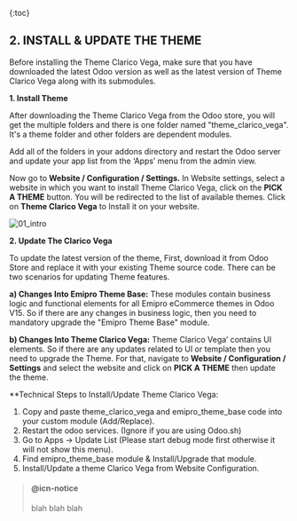 {:toc}

## 2. INSTALL & UPDATE THE THEME
Before installing the Theme Clarico Vega, make sure that you have downloaded the latest Odoo version as well as the latest version of Theme Clarico Vega along with its submodules.

**1. Install Theme**

After downloading the Theme Clarico Vega from the Odoo store, you will get the multiple folders and there is one folder named "theme_clarico_vega". It's a theme folder and other folders are dependent modules.

Add all of the folders in your addons directory and restart the Odoo server and update your app list from the ‘Apps’ menu from the admin view.


Now go to **Website / Configuration / Settings.** In Website settings, select a website in which you want to install Theme Clarico Vega, click on the **PICK A THEME** button. You will be redirected to the list of available themes. Click on **Theme Clarico Vega** to Install it on your website.

![01_intro](02_installation/images/int.png)

**2. Update The Clarico Vega**

To update the latest version of the theme, First, download it from Odoo Store and replace it with your existing Theme source code. There can be two scenarios for updating Theme features.

**a) Changes Into Emipro Theme Base:** These modules contain business logic and functional elements for all Emipro eCommerce themes in Odoo V15. So if there are any changes in business logic, then you need to mandatory upgrade the "Emipro Theme Base" module.

**b) Changes Into Theme Clarico Vega:** Theme Clarico Vega’ contains UI elements. So if there are any updates related to UI or template then you need to upgrade the Theme. For that, navigate to **Website / Configuration / Settings** and select the website and click on **PICK A THEME** then update the theme.

<div class="info-note">
**Technical Steps to Install/Update Theme Clarico Vega:

1. Copy and paste theme_clarico_vega and emipro_theme_base code into your custom module (Add/Replace).
2. Restart the odoo services. (Ignore if you are using Odoo.sh)
3. Go to Apps -> Update List (Please start debug mode first otherwise it will not show this menu).
4. Find emipro_theme_base module & Install/Upgrade that module.
5. Install/Update a theme Clarico Vega from Website Configuration.
</div>


> ####  @icn-notice
> blah blah blah
